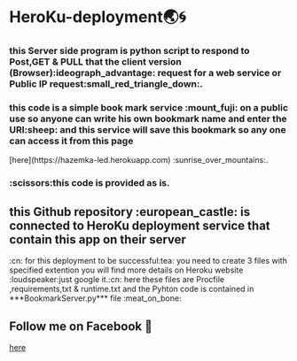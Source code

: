 # HeroKu-deployment:earth_asia::cyclone:
<h3/>this Server side program is python script to respond to Post,GET & PULL that the client version (Browser):ideograph_advantage: request for a web service or Public IP request:small_red_triangle_down:.</h3>
<h3/>this code is a simple book mark service :mount_fuji: on a public use so anyone can write his own bookmark name and enter the URI:sheep: and this service will save this bookmark so any one can access it from this page</h3> [here](https://hazemka-led.herokuapp.com) :sunrise_over_mountains:.
<h3/>:scissors:this code is provided as is.</h3>
<h2/>this Github repository :european_castle: is connected to HeroKu deployment service that contain this app on their server</h2> :cn:
for this deployment to be successful:tea: you need to create 3 files with specified extention you will find more details on Heroku website :loudspeaker:just google it.:cn:
here these files are Procfile ,requirements,txt & runtime.txt 
and the Pyhton code is contained in ***BookmarkServer.py*** file :meat_on_bone:

## Follow me on **Facebook** :gift_heart:
[here](https://www.facebook.com/hazem.khaled.3386585)
